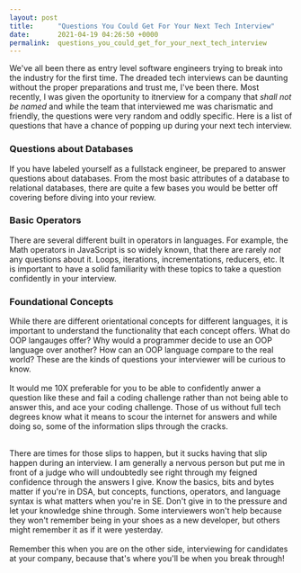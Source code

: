 ```yaml
---
layout: post
title:      "Questions You Could Get For Your Next Tech Interview"
date:       2021-04-19 04:26:50 +0000
permalink:  questions_you_could_get_for_your_next_tech_interview
---
```



We've all been there as entry level software engineers trying to break into the industry for the first time. The dreaded tech interviews can be daunting without the proper preparations and trust me, I've been there. Most recently, I was given the oportunity to itnerview for a company that *shall not be named* and while the team that interviewed me was charismatic and friendly, the questions were very random and oddly specific. Here is a list of questions that have a chance of popping up during your next tech interview.

### Questions about Databases
If you have labeled yourself as a fullstack engineer, be prepared to answer questions about databases. From the most basic attributes of a database to relational databases, there are quite a few bases you would be better off covering before diving into your review. 

### Basic Operators
There are several different built in operators in languages. For example, the Math operators in JavaScript is so widely known, that there are rarely *not* any questions about it. Loops, iterations, incrementations, reducers, etc. It is important to have a solid familiarity with these topics to take a question confidently in your interview. 

### Foundational Concepts
While there are different orientational concepts for different languages, it is important to understand the functionality that each concept offers. What do OOP langauges offer? Why would a programmer decide to use an OOP language over another? How can an OOP language compare to the real world? These are the kinds of questions your interviewer will be curious to know. <br/><br/>
It would me 10X preferable for you to be able to confidently anwer a question like these and fail a coding challenge rather than not being able to answer this, and ace your coding challenge. Those of us without full tech degrees know what it means to scour the internet for answers and while doing so, some of the information slips through the cracks.<br/><br/>

There are times for those slips to happen, but it sucks having that slip happen during an interview. I am generally a nervous person but put me in front of a judge who will undoubtedly see right through my feigned confidence through the answers I give. Know the basics, bits and bytes matter if you're in DSA, but concepts, functions, operators, and language syntax is what matters when you're in SE. Don't give in to the pressure and let your knowledge shine through. Some interviewers won't help because they won't remember being in your shoes as a new developer, but others might remember it as if it were yesterday. <br/><br/>
Remember this when you are on the other side, interviewing for candidates at your company, because that's where you'll be when you break through!
